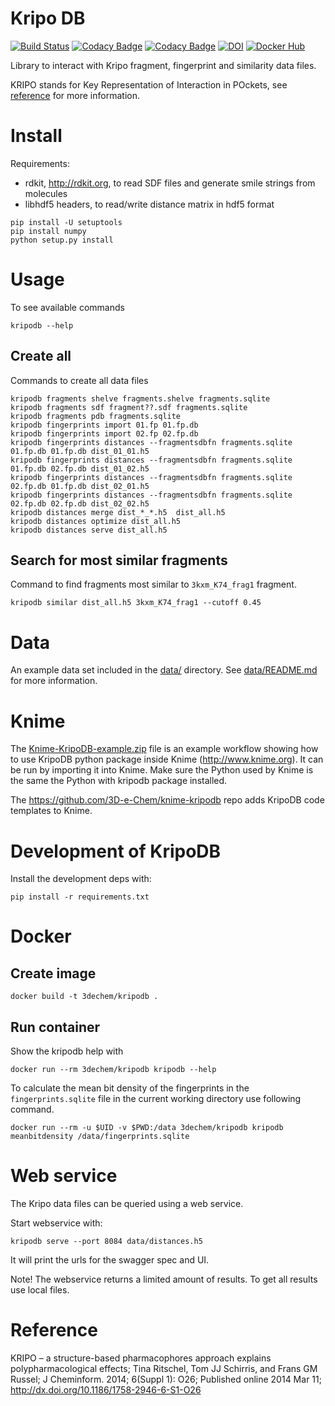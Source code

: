 # Kripo DB

[![Build Status](https://travis-ci.org/3D-e-Chem/kripodb.svg?branch=master)](https://travis-ci.org/3D-e-Chem/kripodb)
[![Codacy Badge](https://api.codacy.com/project/badge/grade/4878758675a0402bb75019672fa6e45c)](https://www.codacy.com/app/NLeSC/kripodb)
[![Codacy Badge](https://api.codacy.com/project/badge/coverage/4878758675a0402bb75019672fa6e45c)](https://www.codacy.com/app/NLeSC/kripodb)
[![DOI](https://zenodo.org/badge/19641/3D-e-Chem/kripodb.svg)](https://zenodo.org/badge/latestdoi/19641/3D-e-Chem/kripodb)
[![Docker Hub](https://img.shields.io/badge/docker-ready-blue.svg)](https://hub.docker.com/r/3dechem/kripodb/)

Library to interact with Kripo fragment, fingerprint and similarity data files.

KRIPO stands for Key Representation of Interaction in POckets, see [reference](http://dx.doi.org/10.1186/1758-2946-6-S1-O26) for more information.

# Install

Requirements:

* rdkit, http://rdkit.org, to read SDF files and generate smile strings from molecules
* libhdf5 headers, to read/write distance matrix in hdf5 format

```
pip install -U setuptools
pip install numpy
python setup.py install
```

# Usage

To see available commands
```
kripodb --help
```

## Create all

Commands to create all data files
```
kripodb fragments shelve fragments.shelve fragments.sqlite
kripodb fragments sdf fragment??.sdf fragments.sqlite
kripodb fragments pdb fragments.sqlite
kripodb fingerprints import 01.fp 01.fp.db
kripodb fingerprints import 02.fp 02.fp.db
kripodb fingerprints distances --fragmentsdbfn fragments.sqlite 01.fp.db 01.fp.db dist_01_01.h5
kripodb fingerprints distances --fragmentsdbfn fragments.sqlite 01.fp.db 02.fp.db dist_01_02.h5
kripodb fingerprints distances --fragmentsdbfn fragments.sqlite 02.fp.db 01.fp.db dist_02_01.h5
kripodb fingerprints distances --fragmentsdbfn fragments.sqlite 02.fp.db 02.fp.db dist_02_02.h5
kripodb distances merge dist_*_*.h5  dist_all.h5
kripodb distances optimize dist_all.h5
kripodb distances serve dist_all.h5
```

## Search for most similar fragments

Command to find fragments most similar to `3kxm_K74_frag1` fragment.
```
kripodb similar dist_all.h5 3kxm_K74_frag1 --cutoff 0.45
```

# Data

An example data set included in the [data/](data/) directory. See [data/README.md](data/README.md) for more information.

# Knime

The [Knime-KripoDB-example.zip](https://github.com/3D-e-Chem/knime-kripodb/blob/master/examples/Knime-KripoDB-example.zip) file is an example workflow showing how to use KripoDB python package inside Knime (http://www.knime.org).
It can be run by importing it into Knime.
Make sure the Python used by Knime is the same the Python with kripodb package installed.

The https://github.com/3D-e-Chem/knime-kripodb repo adds KripoDB code templates to Knime.

# Development of KripoDB

Install the development deps with:
```
pip install -r requirements.txt
```

# Docker

## Create image

```
docker build -t 3dechem/kripodb .
```

## Run container

Show the kripodb help with
```
docker run --rm 3dechem/kripodb kripodb --help
```

To calculate the mean bit density of the fingerprints in the `fingerprints.sqlite` file in the current working directory use following command.
```
docker run --rm -u $UID -v $PWD:/data 3dechem/kripodb kripodb meanbitdensity /data/fingerprints.sqlite
```

# Web service

The Kripo data files can be queried using a web service.

Start webservice with:
```
kripodb serve --port 8084 data/distances.h5
```
It will print the urls for the swagger spec and UI.

Note! The webservice returns a limited amount of results. To get all results use local files.

# Reference

KRIPO – a structure-based pharmacophores approach explains polypharmacological effects;
Tina Ritschel, Tom JJ Schirris, and Frans GM Russel; J Cheminform. 2014; 6(Suppl 1): O26;
Published online 2014 Mar 11; http://dx.doi.org/10.1186/1758-2946-6-S1-O26
